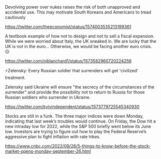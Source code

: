 Devolving power over nukes raises the risk of both unapproved and accidental use. This may motivate South Koreans and Americans to tread cautiously

https://twitter.com/theeconomist/status/1574003535213199361

A textbook example of how not to design and not to sell a fiscal expansion.   While we were worried about Italy,  the UK sneaked in.  We are lucky that the UK is not in the euro… Otherwise, we would be facing another euro crisis.  ☹

https://twitter.com/ojblanchard1/status/1573582960720224256

⚡️Zelensky: Every Russian soldier that surrenders will get 'civilized' treatment.

Zelensky said Ukraine will ensure "the secrecy of the circumstances of the surrender" and provide the possibility not to return to Russia for those Russian soldiers who surrender in Ukraine.

https://twitter.com/kyivindependent/status/1573779725545340930

Stocks are still in a funk. The three major indices were down Monday, indicating that last week’s troubles would continue. On Friday, the Dow hit a new intraday low for 2022, while the S&P 500 briefly went below its June low. Investors are trying to figure out how to play the Federal Reserve’s aggressive plan to fight inflation with rate hikes.

https://www.cnbc.com/2022/09/26/5-things-to-know-before-the-stock-market-opens-monday-september-26.html

